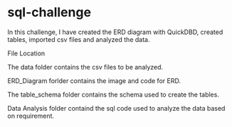 # sql-challenge
In this challenge, I have created the ERD diagram with QuickDBD, created tables, imported csv files and analyzed the data.

File Location



The data folder contains the csv files to be analyzed.

ERD_Diagram forlder contains the image and code for ERD.

The table_schema folder contains the schema used to create the tables.

Data Analysis folder containd the sql code used to analyze the data based on requirement.
